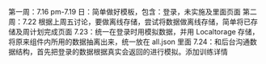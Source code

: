 第一周：7.16 pm-7.19 日：简单做好模板，包含：登录，未实施及里面页面
第二周：7.22 根据上周五讨论，要做离线存储，尝试将数据做离线存储，简单将已存储及周计划完成页面
7.23：统一在登录时用模拟数据，并用 Localtorage 存储，将原来组件内所用的数据抽离出来，统一放在 all.json 里面
7.24：和后台沟通数据结构，首先把登录的数据根据真实会返回的进行模拟。添加训练详情
